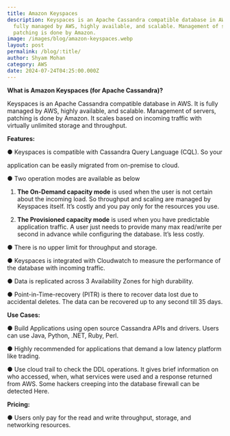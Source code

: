 ```yaml
---
title: Amazon Keyspaces
description: Keyspaces is an Apache Cassandra compatible database in AWS. It is
  fully managed by AWS, highly available, and scalable. Management of servers,
  patching is done by Amazon.
image: /images/blog/amazon-keyspaces.webp
layout: post
permalink: /blog/:title/
author: Shyam Mohan
category: AWS
date: 2024-07-24T04:25:00.000Z
---
```


**What is Amazon Keyspaces (for Apache Cassandra)?**

Keyspaces is an Apache Cassandra compatible database in AWS. It is fully managed by AWS, highly available, and scalable. Management of servers, patching is done by Amazon. It scales based on incoming traffic with virtually unlimited storage and throughput.

  

**Features:**

● Keyspaces is compatible with Cassandra Query Language (CQL). So your

application can be easily migrated from on-premise to cloud.

● Two operation modes are available as below

1. **The On-Demand capacity mode** is used when the user is not certain about the incoming load. So throughput and scaling are managed by Keyspaces itself. It’s costly and you pay only for the resources you use.

2. **The Provisioned capacity mode** is used when you have predictable application traffic. A user just needs to provide many max read/write per second in advance while configuring the database. It’s less costly.

● There is no upper limit for throughput and storage.

● Keyspaces is integrated with Cloudwatch to measure the performance of the database with incoming traffic.

● Data is replicated across 3 Availability Zones for high durability.

● Point-in-Time-recovery (PITR) is there to recover data lost due to accidental deletes. The data can be recovered up to any second till 35 days.

  

**Use Cases:**

● Build Applications using open source Cassandra APIs and drivers. Users can use Java, Python, .NET, Ruby, Perl.

● Highly recommended for applications that demand a low latency platform like trading.

● Use cloud trail to check the DDL operations. It gives brief information on who accessed, when, what services were used and a response returned from AWS. Some hackers creeping into the database firewall can be detected Here.

  

**Pricing:**

● Users only pay for the read and write throughput, storage, and networking resources.
